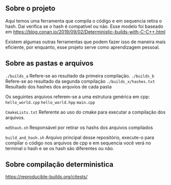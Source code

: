 ## Sobre o projeto
Aqui temos uma ferramenta que compila o código e em sequencia retira o hash. Dai verifica se o hash é compatível ou não.
Esse modelo foi baseado em https://blog.conan.io/2019/09/02/Deterministic-builds-with-C-C++.html

Existem algumas outras ferramentas que podem fazer isso de maneira mais eficiente, por enquanto, esse projeto serve como aprendizagem pessoal.

## Sobre as pastas e arquivos
```./builds_a``` Refere-se ao resultado da primeira compilação.
```./builds_b``` Refere-se ao resultado da segunda compilação
```./builds_x/hashes.txt``` Resultado dos hashes dos arquvios de cada pasta

Os seguintes arquivos referem-se a uma estrutura genérica em cpp:
```hello_world.cpp``` ```hello_world.hpp``` ```main.cpp```

```CmakeLists.txt``` Referente ao uso do cmake para executar a compilação dos arquivos.

```md5hash.sh``` Responsável por retirar os hashs dos arquivos compilados

```build_and_hash.sh``` Arquivo principal desse repositório, execute-o para compilar o código nos arquivos de cpp e em sequencia você verá no terminal o hash e se os hash são diferentes ou não.

## Sobre compilação deterministica 
https://reproducible-builds.org/citests/